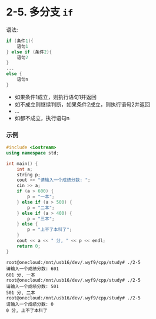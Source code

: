 # 2-5. 多分支 `if`

语法:

```cpp
if (条件1){
    语句1
} else if (条件2){
    语句2
}
...
else {
    语句n
}
```

- 如果条件1成立，则执行语句1并返回
- 如不成立则继续判断，如果条件2成立，则执行语句2并返回
- ...
- 如都不成立，执行语句n

### 示例

```cpp
#include <iostream>
using namespace std;

int main() {
    int a;
    string p;
    cout << "请输入一个成绩分数: ";
    cin >> a;
    if (a > 600) {
        p = "一本";
    } else if (a > 500) {
        p = "二本";
    } else if (a > 400) {
        p = "三本";
    } else {
        p = "上不了本科了";
    }
    cout << a << " 分, " << p << endl;
    return 0;
}
```

```output
root@onecloud:/mnt/usb16/dev/.wyf9/cpp/study# ./2-5
请输入一个成绩分数: 601
601 分, 一本
root@onecloud:/mnt/usb16/dev/.wyf9/cpp/study# ./2-5
请输入一个成绩分数: 501
501 分, 二本
root@onecloud:/mnt/usb16/dev/.wyf9/cpp/study# ./2-5
请输入一个成绩分数: 0
0 分, 上不了本科了
```